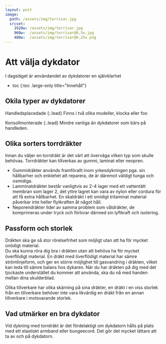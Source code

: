 ```yaml
---
layout: post
image:
  path: /assets/img/torrisar.jpg
  srcset:
    1920w: /assets/img/torrisar.jpg
    960w:  /assets/img/torrisar@0,5x.jpg
    480w:  /assets/img/torrisar@0,25x.png
---
```


# Att välja dykdator

I dagsläget är användandet av dykdatorer en självklarhet

* toc
{:toc .large-only title="Innehåll"}

## Okila typer av dykdatorer

Handledsplacedade
{:.lead}
Finns i två olika modeller, klocka eller foo

Konsollmonterade
{:.lead}
Mindre vanliga än dykdatorer som bärs på handleden.

## Olika sorters torrdräkter

Innan du väljer en torrdräkt är det värt att överväga vilken typ som skulle behövas. Torrdräkter kan tillverkas av gummi, laminat eller neopren.

* Gummidräkter används framförallt inom yrkesdykningen pga. sin hållbarher och enklehet att reparera, de är däremot väldigt tunga och osmidiga.
* Lamminatdräkter består vanligtvis av 2-4 lager med ett vattentätt membran som lager 2, det yttre lagret kan vara av nylon eller cordura för att få extra hållbarhet. En skaldräkt i ett smidigt trilaminat material påverkar inte heller flytkraften åt något håll.
* Neporendräkter lider av samma problem som våtdräkter, de komprimeras under tryck och förlorar därmed sin lyftkraft och isolering.

## Passform och storlek

Dräkten ska ge så stor rörelsefrihet som möjligt utan att ha för mycket onödigt material.  
Du ska kunna röra dig bra i dräkten utan att behöva ha för mycket överﬂödigt material. En dräkt med överflödigt material har sämre strömlinjeform, och ger en större möjlighet till gasvandring i dräkten, vilket kan leda till sämre balans hos dykaren. När du har dräkten på dig med det tjockaste understället du kommer att använda, ska du nå med handen mellan dina skulderblad.

Olika tillverkare har olika skärning på sina dräkter, en dräkt i en viss storlek från en tillverkare behöver inte vara likvärdig en dräkt från en annan tillverkare i motsvarande storlek.

## Vad utmärker en bra dykdator

Vid dykning med torrdräkt är det fördelaktigt om dykdatorn hålls på plats med ett elastiskt armband eller bungeecord. Det gör det mycket lättare att ta av och på dykdatorn.
